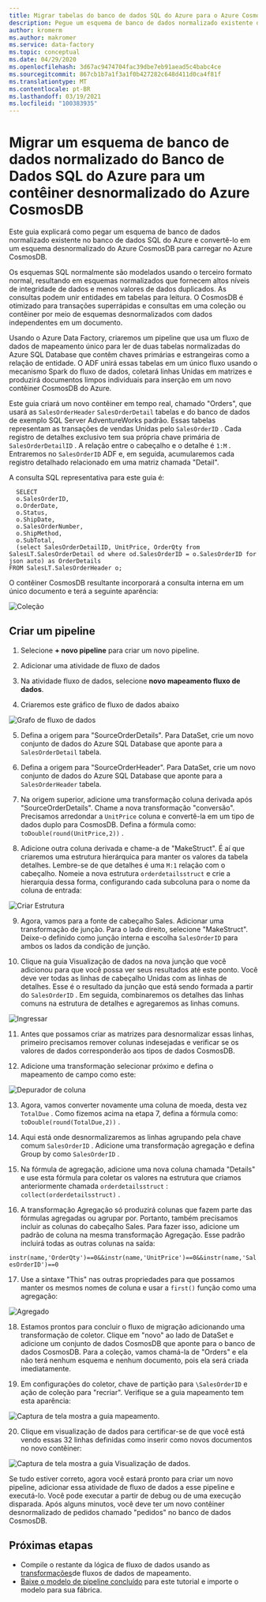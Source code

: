 ```yaml
---
title: Migrar tabelas do banco de dados SQL do Azure para o Azure CosmosDB com Azure Data Factory
description: Pegue um esquema de banco de dados normalizado existente do banco de dados SQL do Azure e migre para um contêiner desnormalizado do Azure CosmosDB com Azure Data Factory.
author: kromerm
ms.author: makromer
ms.service: data-factory
ms.topic: conceptual
ms.date: 04/29/2020
ms.openlocfilehash: 3d67ac9474704fac39dbe7eb91aead5c4babc4ce
ms.sourcegitcommit: 867cb1b7a1f3a1f0b427282c648d411d0ca4f81f
ms.translationtype: MT
ms.contentlocale: pt-BR
ms.lasthandoff: 03/19/2021
ms.locfileid: "100383935"
---
```

# <a name="migrate-normalized-database-schema-from-azure-sql-database-to-azure-cosmosdb-denormalized-container"></a>Migrar um esquema de banco de dados normalizado do Banco de Dados SQL do Azure para um contêiner desnormalizado do Azure CosmosDB

Este guia explicará como pegar um esquema de banco de dados normalizado existente no banco de dados SQL do Azure e convertê-lo em um esquema desnormalizado do Azure CosmosDB para carregar no Azure CosmosDB.

Os esquemas SQL normalmente são modelados usando o terceiro formato normal, resultando em esquemas normalizados que fornecem altos níveis de integridade de dados e menos valores de dados duplicados. As consultas podem unir entidades em tabelas para leitura. O CosmosDB é otimizado para transações superrápidas e consultas em uma coleção ou contêiner por meio de esquemas desnormalizados com dados independentes em um documento.

Usando o Azure Data Factory, criaremos um pipeline que usa um fluxo de dados de mapeamento único para ler de duas tabelas normalizadas do Azure SQL Database que contêm chaves primárias e estrangeiras como a relação de entidade. O ADF unirá essas tabelas em um único fluxo usando o mecanismo Spark do fluxo de dados, coletará linhas Unidas em matrizes e produzirá documentos limpos individuais para inserção em um novo contêiner CosmosDB do Azure.

Este guia criará um novo contêiner em tempo real, chamado "Orders", que usará as ```SalesOrderHeader``` ```SalesOrderDetail``` tabelas e do banco de dados de exemplo SQL Server AdventureWorks padrão. Essas tabelas representam as transações de vendas Unidas pelo ```SalesOrderID``` . Cada registro de detalhes exclusivo tem sua própria chave primária de ```SalesOrderDetailID``` . A relação entre o cabeçalho e o detalhe é ```1:M``` . Entraremos no ```SalesOrderID``` ADF e, em seguida, acumularemos cada registro detalhado relacionado em uma matriz chamada "Detail".

A consulta SQL representativa para este guia é:

```
  SELECT
  o.SalesOrderID,
  o.OrderDate,
  o.Status,
  o.ShipDate,
  o.SalesOrderNumber,
  o.ShipMethod,
  o.SubTotal,
  (select SalesOrderDetailID, UnitPrice, OrderQty from SalesLT.SalesOrderDetail od where od.SalesOrderID = o.SalesOrderID for json auto) as OrderDetails
FROM SalesLT.SalesOrderHeader o;
```

O contêiner CosmosDB resultante incorporará a consulta interna em um único documento e terá a seguinte aparência:

![Coleção](media/data-flow/cosmosb3.png)

## <a name="create-a-pipeline"></a>Criar um pipeline

1. Selecione **+ novo pipeline** para criar um novo pipeline.

2. Adicionar uma atividade de fluxo de dados

3. Na atividade fluxo de dados, selecione **novo mapeamento fluxo de dados**.

4. Criaremos este gráfico de fluxo de dados abaixo

![Grafo de fluxo de dados](media/data-flow/cosmosb1.png)

5. Defina a origem para "SourceOrderDetails". Para DataSet, crie um novo conjunto de dados do Azure SQL Database que aponte para a ```SalesOrderDetail``` tabela.

6. Defina a origem para "SourceOrderHeader". Para DataSet, crie um novo conjunto de dados do Azure SQL Database que aponte para a ```SalesOrderHeader``` tabela.

7. Na origem superior, adicione uma transformação coluna derivada após "SourceOrderDetails". Chame a nova transformação "conversão". Precisamos arredondar a ```UnitPrice``` coluna e convertê-la em um tipo de dados duplo para CosmosDB. Defina a fórmula como: ```toDouble(round(UnitPrice,2))``` .

8. Adicione outra coluna derivada e chame-a de "MakeStruct". É aí que criaremos uma estrutura hierárquica para manter os valores da tabela detalhes. Lembre-se de que detalhes é uma ```M:1``` relação com o cabeçalho. Nomeie a nova estrutura ```orderdetailsstruct``` e crie a hierarquia dessa forma, configurando cada subcoluna para o nome da coluna de entrada:

![Criar Estrutura](media/data-flow/cosmosb9.png)

9. Agora, vamos para a fonte de cabeçalho Sales. Adicionar uma transformação de junção. Para o lado direito, selecione "MakeStruct". Deixe-o definido como junção interna e escolha ```SalesOrderID``` para ambos os lados da condição de junção.

10. Clique na guia Visualização de dados na nova junção que você adicionou para que você possa ver seus resultados até este ponto. Você deve ver todas as linhas de cabeçalho Unidas com as linhas de detalhes. Esse é o resultado da junção que está sendo formada a partir do ```SalesOrderID``` . Em seguida, combinaremos os detalhes das linhas comuns na estrutura de detalhes e agregaremos as linhas comuns.

![Ingressar](media/data-flow/cosmosb4.png)

11. Antes que possamos criar as matrizes para desnormalizar essas linhas, primeiro precisamos remover colunas indesejadas e verificar se os valores de dados corresponderão aos tipos de dados CosmosDB.

12. Adicione uma transformação selecionar próximo e defina o mapeamento de campo como este:

![Depurador de coluna](media/data-flow/cosmosb5.png)

13. Agora, vamos converter novamente uma coluna de moeda, desta vez ```TotalDue``` . Como fizemos acima na etapa 7, defina a fórmula como: ```toDouble(round(TotalDue,2))``` .

14. Aqui está onde desnormalizaremos as linhas agrupando pela chave comum ```SalesOrderID``` . Adicione uma transformação agregação e defina Group by como ```SalesOrderID``` .

15. Na fórmula de agregação, adicione uma nova coluna chamada "Details" e use esta fórmula para coletar os valores na estrutura que criamos anteriormente chamada ```orderdetailsstruct``` : ```collect(orderdetailsstruct)``` .

16. A transformação Agregação só produzirá colunas que fazem parte das fórmulas agregadas ou agrupar por. Portanto, também precisamos incluir as colunas do cabeçalho Sales. Para fazer isso, adicione um padrão de coluna na mesma transformação Agregação. Esse padrão incluirá todas as outras colunas na saída:

```instr(name,'OrderQty')==0&&instr(name,'UnitPrice')==0&&instr(name,'SalesOrderID')==0```

17. Use a sintaxe "This" nas outras propriedades para que possamos manter os mesmos nomes de coluna e usar a ```first()``` função como uma agregação:

![Agregado](media/data-flow/cosmosb6.png)

18. Estamos prontos para concluir o fluxo de migração adicionando uma transformação de coletor. Clique em "novo" ao lado de DataSet e adicione um conjunto de dados CosmosDB que aponte para o banco de dados CosmosDB. Para a coleção, vamos chamá-la de "Orders" e ela não terá nenhum esquema e nenhum documento, pois ela será criada imediatamente.

19. Em configurações do coletor, chave de partição para ```\SalesOrderID``` e ação de coleção para "recriar". Verifique se a guia mapeamento tem esta aparência:

![Captura de tela mostra a guia mapeamento.](media/data-flow/cosmosb7.png)

20. Clique em visualização de dados para certificar-se de que você está vendo essas 32 linhas definidas como inserir como novos documentos no novo contêiner:

![Captura de tela mostra a guia Visualização de dados.](media/data-flow/cosmosb8.png)

Se tudo estiver correto, agora você estará pronto para criar um novo pipeline, adicionar essa atividade de fluxo de dados a esse pipeline e executá-lo. Você pode executar a partir de debug ou de uma execução disparada. Após alguns minutos, você deve ter um novo contêiner desnormalizado de pedidos chamado "pedidos" no banco de dados CosmosDB.

## <a name="next-steps"></a>Próximas etapas

* Compile o restante da lógica de fluxo de dados usando as [transformações](concepts-data-flow-overview.md)de fluxos de dados de mapeamento.
* [Baixe o modelo de pipeline concluído](https://github.com/kromerm/adfdataflowdocs/blob/master/sampledata/SQL%20Orders%20to%20CosmosDB.zip) para este tutorial e importe o modelo para sua fábrica.
